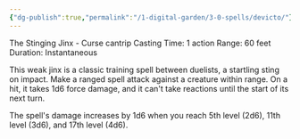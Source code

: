 ```yaml
---
{"dg-publish":true,"permalink":"/1-digital-garden/3-0-spells/devicto/"}
---
```


The Stinging Jinx - Curse cantrip
Casting Time: 1 action
Range: 60 feet
Duration: Instantaneous

This weak jinx is a classic training spell between duelists, a startling sting on impact. Make a ranged spell attack against a creature within range. On a hit, it takes 1d6 force damage, and it can't take reactions until the start of its next turn.

The spell's damage increases by 1d6 when you reach 5th level (2d6), 11th level (3d6), and 17th level (4d6).
